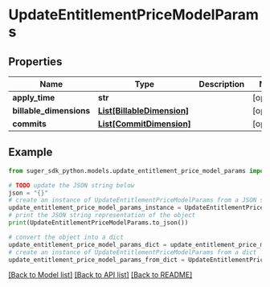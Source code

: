 # UpdateEntitlementPriceModelParams


## Properties

Name | Type | Description | Notes
------------ | ------------- | ------------- | -------------
**apply_time** | **str** |  | [optional] 
**billable_dimensions** | [**List[BillableDimension]**](BillableDimension.md) |  | [optional] 
**commits** | [**List[CommitDimension]**](CommitDimension.md) |  | [optional] 

## Example

```python
from suger_sdk_python.models.update_entitlement_price_model_params import UpdateEntitlementPriceModelParams

# TODO update the JSON string below
json = "{}"
# create an instance of UpdateEntitlementPriceModelParams from a JSON string
update_entitlement_price_model_params_instance = UpdateEntitlementPriceModelParams.from_json(json)
# print the JSON string representation of the object
print(UpdateEntitlementPriceModelParams.to_json())

# convert the object into a dict
update_entitlement_price_model_params_dict = update_entitlement_price_model_params_instance.to_dict()
# create an instance of UpdateEntitlementPriceModelParams from a dict
update_entitlement_price_model_params_from_dict = UpdateEntitlementPriceModelParams.from_dict(update_entitlement_price_model_params_dict)
```
[[Back to Model list]](../README.md#documentation-for-models) [[Back to API list]](../README.md#documentation-for-api-endpoints) [[Back to README]](../README.md)


